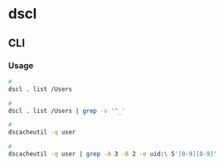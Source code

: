 # dscl

## CLI

### Usage

```sh
#
dscl . list /Users

#
dscl . list /Users | grep -v '^_'

#
dscacheutil -q user

#
dscacheutil -q user | grep -A 3 -B 2 -e uid:\ 5'[0-9][0-9]'
```
